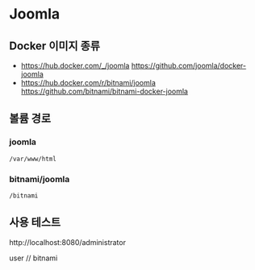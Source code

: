 Joomla
======

## Docker 이미지 종류

* https://hub.docker.com/_/joomla
  https://github.com/joomla/docker-joomla
* https://hub.docker.com/r/bitnami/joomla
  https://github.com/bitnami/bitnami-docker-joomla

## 볼륨 경로

### joomla

```
/var/www/html

```

### bitnami/joomla

```
/bitnami
```

## 사용 테스트

http://localhost:8080/administrator

user // bitnami
